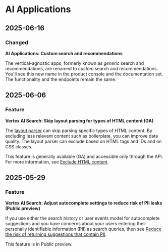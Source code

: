 # AI Applications

## 2025-06-16

### Changed

**AI Applications: Custom search and recommendations**

The vertical-agnostic apps, formerly known as *generic* search and recommendations, are renamed to *custom* search and recommendations. You'll see this new name in the product console and the documentation set. The functionality and the endpoints remain the same.

## 2025-06-06

### Feature

**Vertex AI Search: Skip layout parsing for types of HTML content (GA)**

The [layout parser](https://cloud.google.com/generative-ai-app-builder/docs/parse-chunk-documents#layout-parsing) can skip parsing specific types of HTML content. By excluding less relevant content such as boilerplate, you can improve data quality. The layout parser can exclude based on HTML tags and IDs and on CSS classes.

This feature is generally available (GA) and accessible only through the API. For more information, see [Exclude HTML content](https://cloud.google.com/generative-ai-app-builder/docs/parse-chunk-documents#exclude-html-content).

## 2025-05-29

### Feature

**Vertex AI Search: Adjust autocomplete settings to reduce risk of PII leaks (Public preview)**

If you use either the search history or user events model for autocomplete suggestions and you have concerns about your users entering their personally identifiable information (PII) as search queries, then see [Reduce the risk of returning suggestions that contain PII](https://cloud.google.com/generative-ai-app-builder/docs/configure-autocomplete#update-thresholds).

This feature is in Public preview.

